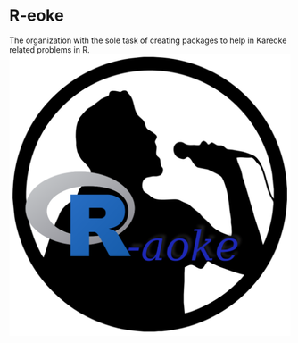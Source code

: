 # R-eoke 

The organization with the sole task of creating packages to help in Kareoke related problems in R.
![reoke logo](Raoke.png)

